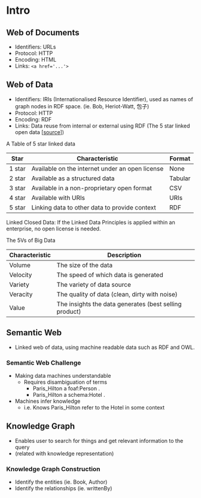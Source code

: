 # Intro
## Web of Documents
* Identifiers: URLs
* Protocol: HTTP
* Encoding: HTML
* Links: `<a href='...'>`

## Web of Data
* Identifiers: IRIs (Internationalised Resource Identifier), used as names of graph nodes in RDF space. (ie. Bob, Heriot-Watt, 包子)
* Protocol: HTTP
* Encoding: RDF
* Links: Data reuse from internal or external using RDF (The 5 star linked open data [[source](https://5stardata.info/en/)])

A Table of 5 star linked data

| Star   | Characteristic                                  | Format  |
|--------|-------------------------------------------------|---------|
| 1 star | Available on the internet under an open license | None    |
| 2 star | Available as a structured data                  | Tabular |
| 3 star | Available in a non-proprietary open format      | CSV     |
| 4 star | Available with URIs                             | URIs    |
| 5 star | Linking data to other data to provide context   | RDF     |

Linked Closed Data: If the Linked Data Principles is applied within an enterprise, no open license is needed.

The 5Vs of Big Data

| Characteristic | Description                                            |
|----------------|--------------------------------------------------------|
| Volume         | The size of the data                                   |
| Velocity       | The speed of which data is generated                   |
| Variety        | The variety of data source                             |
| Veracity       | The quality of data (clean, dirty with noise)          |
| Value          | The insights the data generates (best selling product) |

## Semantic Web
* Linked web of data, using machine readable data such as RDF and OWL.
### Semantic Web Challenge
* Making data machines understandable
    * Requires disambiguation of terms
        * Paris_Hilton a foaf:Person .
        * Paris_Hilton a schema:Hotel .
* Machines infer knowledge
    * i.e. Knows Paris_Hilton refer to the Hotel in some context

## Knowledge Graph
* Enables user to search for things and get relevant information to the query
* (related with knowledge representation)
### Knowledge Graph Construction
* Identify the entities (ie. Book, Author)
* Identify the relationships (ie. writtenBy)